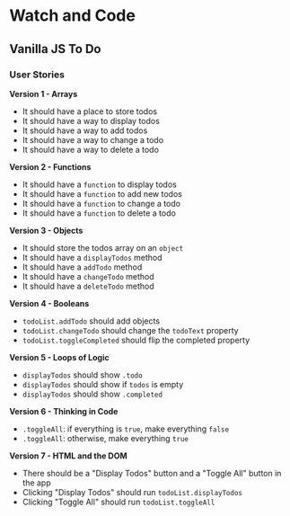 # Watch and Code

## Vanilla JS To Do

### User Stories

**Version 1 - Arrays**

- It should have a place to store todos
- It should have a way to display todos
- It should have a way to add todos
- It should have a way to change a todo
- It should have a way to delete a todo

**Version 2 - Functions**

- It should have a `function` to display todos
- It should have a `function` to add new todos
- It should have a `function` to change a todo
- It should have a `function` to delete a todo

**Version 3 - Objects**

- It should store the todos array on an `object`
- It should have a `displayTodos` method
- It should have a `addTodo` method
- It should have a `changeTodo` method
- It should have a `deleteTodo` method

**Version 4 - Booleans**

- `todoList.addTodo` should add objects
- `todoList.changeTodo` should change the `todoText` property
- `todoList.toggleCompleted` should flip the completed property

**Version 5 - Loops of Logic**

- `displayTodos` should show `.todo`
- `displayTodos` should show if `todos` is empty
- `displayTodos` should show `.completed`

**Version 6 - Thinking in Code**

- `.toggleAll`: if everything is `true`, make everything `false`
- `.toggleAll`: otherwise, make everything `true`

**Version 7 - HTML and the DOM**

- There should be a "Display Todos" button and a "Toggle All" button in the app
- Clicking "Display Todos" should run `todoList.displayTodos`
- Clicking "Toggle All" should run `todoList.toggleAll`

